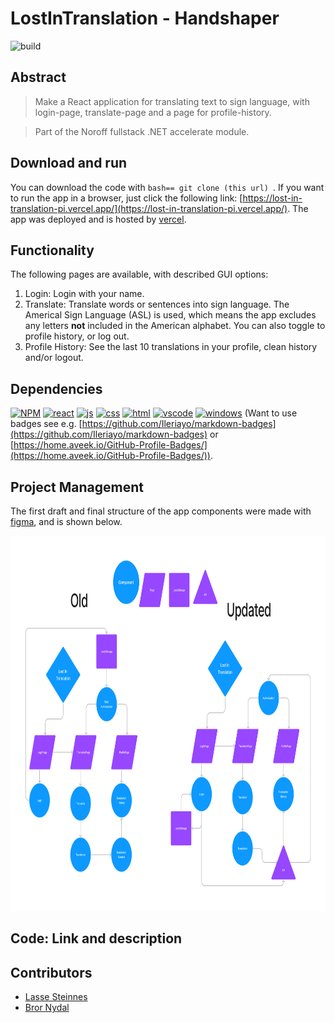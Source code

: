 # LostInTranslation - Handshaper
![build](https://img.shields.io/badge/build-passing-green)

## Abstract
> Make a React application for translating text to sign language, with login-page, translate-page and a page for profile-history.

> Part of the Noroff fullstack .NET accelerate module.

## Download and run
You can download the code with ```bash== git clone (this url) ```. If you want to run the app in a browser, just click the following link: [https://lost-in-translation-pi.vercel.app/](https://lost-in-translation-pi.vercel.app/). The app was deployed and is hosted by [vercel](https://vercel.com).

## Functionality
The following pages are available, with described GUI options:
1. Login: Login with your name. 
2. Translate: Translate words or sentences into sign language. The Americal Sign Language (ASL) is used, which means the app excludes any letters **not** included in the American alphabet. You can also toggle to profile history, or log out. 
3. Profile History: See the last 10 translations in your profile, clean history and/or logout. 

## Dependencies
[![NPM](https://img.shields.io/badge/NPM-%23CB3837.svg?style=for-the-badge&logo=npm&logoColor=white)](https://www.npmjs.com/)
[![react](https://camo.githubusercontent.com/4e4a3b5c3e9c00501ec866e2f2466c5a6032f838aca5f2cf3b14450e39e8a2f0/68747470733a2f2f696d672e736869656c64732e696f2f62616467652f72656163742532302d2532333230323332612e7376673f267374796c653d666f722d7468652d6261646765266c6f676f3d7265616374266c6f676f436f6c6f723d253233363144414642)](https://reactjs.org/)
[![js](https://img.shields.io/badge/-JavaScript-F7DF1E?logo=javascript&logoColor=000)](https://www.javascript.com)
[![css](https://img.shields.io/badge/-CSS-1572B6?logo=css3&logoColor=000)](https://en.wikipedia.org/wiki/CSS)
[![html](https://img.shields.io/badge/-HTML-E34F26?logo=html5&logoColor=000)](https://developer.mozilla.org/en-US/docs/Web/HTML)
[![vscode](https://img.shields.io/badge/-Visual%20Studio%20Code-007ACC?logo=visualstudiocode&logoColor=000)](https://code.visualstudio.com/)
[![windows](https://img.shields.io/badge/-Windows-0078D6?logo=windows&logoColor=000)](https://www.microsoft.com/sv-se/windows)
(Want to use badges see e.g. [https://github.com/Ileriayo/markdown-badges](https://github.com/Ileriayo/markdown-badges) or [https://home.aveek.io/GitHub-Profile-Badges/](https://home.aveek.io/GitHub-Profile-Badges/)).

## Project Management
The first draft and final structure of the app components were made with [figma](https://www.figma.com/file/3z0n5zfEAe2u9Mlw9W5BL0/Diagram---Untitled?node-id=0%3A1&t=R0evprNBn3FGprio-1), and is shown below.

<b href="https://github.com/BrorNydal/LostInTranslation">
  <img width = "800" height = "600" src="https://github.com/BrorNydal/LostInTranslation/blob/main/lost-in-translation/assets/Figma.png">
</b>

## Code: Link and description

## Contributors
- [Lasse Steinnes](https://github.com/lasse-steinnes)
- [Bror Nydal](https://github.com/BrorNydal) 
